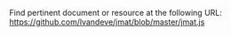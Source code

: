 Find pertinent document or resource at the following URL:
https://github.com/lvandeve/jmat/blob/master/jmat.js
